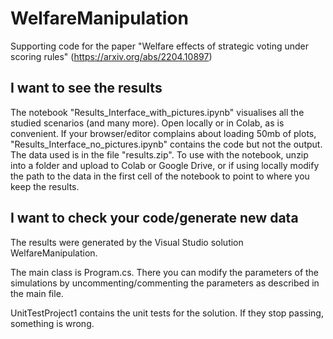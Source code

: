 # WelfareManipulation
Supporting code for the paper "Welfare effects of strategic voting under scoring rules"
(https://arxiv.org/abs/2204.10897)

## I want to see the results
The notebook "Results_Interface_with_pictures.ipynb" visualises all the studied scenarios (and many more). Open locally or in Colab, as is convenient. If your browser/editor complains about loading 50mb of plots, "Results_Interface_no_pictures.ipynb" contains the code but not the output. The data used is in the file "results.zip". To use with the notebook, unzip into a folder and upload to Colab or Google Drive, or if using locally modify the path to the data in the first cell of the notebook to point to where you keep the results.

## I want to check your code/generate new data
The results were generated by the Visual Studio solution WelfareManipulation.

The main class is Program.cs. There you can modify the parameters of the simulations by uncommenting/commenting the parameters as described in the main file.

UnitTestProject1 contains the unit tests for the solution. If they stop passing, something is wrong.
